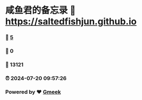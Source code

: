 # 咸鱼君的备忘录 :link: https://saltedfishjun.github.io 
### :page_facing_up: [5](https://saltedfishjun.github.io/tag.html) 
### :speech_balloon: 0 
### :hibiscus: 13121 
### :alarm_clock: 2024-07-20 09:57:26 
### Powered by :heart: [Gmeek](https://github.com/Meekdai/Gmeek)

